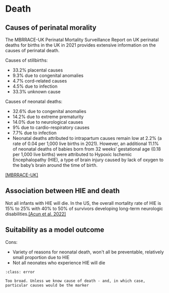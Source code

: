 # Death

## Causes of perinatal morality

The MBRRACE-UK Perinatal Mortality Surveillance Report on UK perinatal deaths for births in the UK in 2021 provides extensive information on the causes of perinatal death.

Causes of stillbirths:
* 33.2% placental causes
* 9.3% due to congenital anomalies
* 4.7% cord-related causes
* 4.5% due to infection
* 33.3% unknown cause

Causes of neonatal deaths:
* 32.6% due to congenital anomalies
* 14.2% due to extreme prematurity
* 14.0% due to neurological causes
* 9% due to cardio-respiratory causes
* 7.7% due to infection
* Neonatal deaths attributed to intrapartum causes remain low at 2.2% (a rate of 0.04 per 1,000 live births in 2021). However, an additional 11.1% of neonatal deaths of babies born from 32 weeks’ gestational age (0.18 per 1,000 live births) were attributed to Hypoxic Ischemic Encephalopathy (HIE), a type of brain injury caused by lack of oxygen to the baby’s brain around the time of birth.

[[MBRRACE-UK]](https://timms.le.ac.uk/mbrrace-uk-perinatal-mortality/surveillance/#causes-of-death)

## Association between HIE and death

Not all infants with HIE will die. In the US, the overall mortality rate of HIE is 15% to 25% with 40% to 50% of survivors developing long-term neurologic disabilities.[[Acun et al. 2022]](https://doi.org/10.1016/j.ajog.2022.06.002)

## Suitability as a model outcome

Cons:
* Variety of reasons for neonatal death, won't all be preventable, relatively small proportion due to HIE
* Not all neonates who experience HIE will die

`````{admonition} Unsuitable
:class: error

Too broad. Unless we know cause of death - and, in which case, particular causes would be the marker
`````